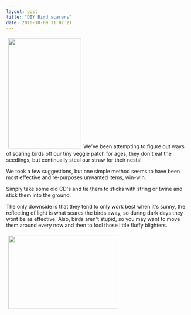 ```yaml
---
layout: post
title: "DIY Bird scarers"
date: 2010-10-09 11:02:21
---
```


[<img class="alignleft size-medium wp-image-2267" style="margin: 6px;" title="_DSC0005" src="/sites/default/files/images/DSC0005-199x300.jpg" alt="" width="199" height="300" />][1]We've been attempting to figure out ways of scaring birds off our tiny veggie patch for ages, they don't eat the seedlings, but continually steal our straw for their nests!

 [1]: http://www.greenrenters.org/wp-content/uploads/2010/10/DSC0005.jpg

We took a few suggestions, but one simple method seems to have been most effective and re-purposes unwanted items, win-win.

Simply take some old CD's and tie them to sticks with string or twine and stick them into the ground.

The only downside is that they tend to only work best when it's sunny, the reflecting of light is what scares the birds away, so during dark days they wont be as effective. Also, birds aren't stupid, so you may want to move them around every now and then to fool those little fluffy blighters.

[<img class="alignnone size-medium wp-image-2268" style="margin: 6px;" title="_DSC0006" src="/sites/default/files/images/DSC0006-300x199.jpg" alt="" width="300" height="199" />][2]

 [2]: http://www.greenrenters.org/wp-content/uploads/2010/10/DSC0006.jpg